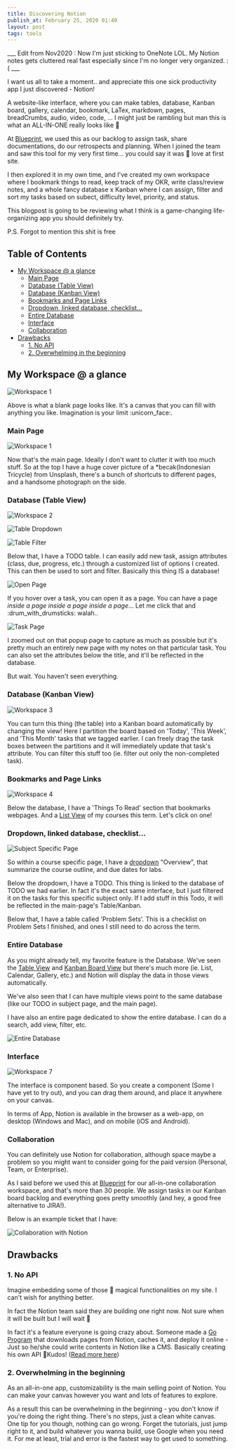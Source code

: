 ```yaml
---
title: Discovering Notion
publish_at: February 25, 2020 01:40
layout: post
tags: tools
---
```


___ Edit from Nov2020 : Now I'm just sticking to OneNote LOL. My Notion notes gets cluttered real fast especially since I'm no longer very organized. :( ___

I want us all to take a moment.. and appreciate this one sick productivity app I just discovered - Notion!

A website-like interface, where you can make tables, database, Kanban board, gallery, calendar, bookmark, LaTex, markdown, pages, breadCrumbs, audio, video, code, ... I might just be rambling but man this is what an ALL-IN-ONE really looks like :man_dancing:

At [Blueprint](https://uwblueprint.org/), we used this as our backlog to assign task, share documentations, do our retrospects and planning. When I joined the team and saw this tool for my very first time... you could say it was :sparkling_heart: ​love at first site.

I then explored it in my own time, and I've created my own workspace where I bookmark things to read, keep track of my OKR, write class/review notes, and a whole fancy database x Kanban where I can assign, filter and sort my tasks based on subect, difficulty level, priority, and status.

This blogpost is going to be reviewing what I think is a game-changing life-organizing app you should definitely try.

P.S. Forgot to mention this shit is free

## Table of Contents

* [My Workspace @ a glance](#my-workspace-a-glance)
  + [Main Page](#main-page)
  + [Database (Table View)](#database-table-view)
  + [Database (Kanban View)](#database-kanban-view)
  + [Bookmarks and Page Links](#bookmarks-and-page-links)
  + [Dropdown, linked database, checklist...](#dropdown-linked-database-checklist)
  + [Entire Database](#entire-database)
  + [Interface](#interface)
  + [Collaboration](#collaboration)
* [Drawbacks](#drawbacks)
  + [1. No API](#1-no-api)
  + [2. Overwhelming in the beginning](#2-overwhelming-in-the-beginning)

## My Workspace @ a glance

![Workspace 1](discovering-notion/newpage.png "=400x400")

Above is what a blank page looks like. It's a canvas that you can fill with anything you like. Imagination is your limit :unicorn_face:.

### Main Page

![Workspace 1](discovering-notion/workspace1.png "=400x400")

Now that's the main page. Ideally I don't want to clutter it with too much stuff. So at the top I have a huge cover picture of a *becak(Indonesian Tricycle) from Unsplash, there's a bunch of shortcuts to different pages, and a handsome photograph on the side.

### Database (Table View)

![Workspace 2](discovering-notion/workspace2.png "=400x400")

![Table Dropdown](discovering-notion/workspace2_dropdown.png "=400x400")

![Table Filter](discovering-notion/workspace2_filter.png "=400x400")

Below that, I have a TODO table. I can easily add new task, assign attributes (class, due, progress, etc.) through a customized list of options I created. This can then be used to sort and filter. Basically this thing IS a database!

![Open Page](discovering-notion/workspace2_open.png "=400x400")

If you hover over a task, you can open it as a page. You can have a page *inside a page inside a page inside a page*... Let me click that and :drum_with_drumsticks: walah..

![Task Page](discovering-notion/workspace2_task.png "=400x400")

I zoomed out on that popup page to capture as much as possible but it's pretty much an entirely new page with my notes on that particular task. You can also set the attributes below the title, and it'll be reflected in the database.

But wait. You haven't seen everything.

### Database (Kanban View)

![Workspace 3](discovering-notion/workspace3_kanban.png "=400x400")

You can turn this thing (the table) into a Kanban board automatically by changing the view! Here I partition the board based on 'Today', 'This Week', and 'This Month' tasks that we tagged earlier. I can freely drag the task boxes between the partitions and it will immediately update that task's attribute. You can filter this stuff too (ie. filter out only the non-completed task).

### Bookmarks and Page Links

![Workspace 4](discovering-notion/workspace4.png "=400x400")

Below the database, I have a 'Things To Read' section that bookmarks webpages. And a <u>List View</u> of my courses this term. Let's click on one!

### Dropdown, linked database, checklist...

![Subject Specific Page](discovering-notion/workspace5.png "=400x400")

So within a course specific page, I have a <u>dropdown</u> "Overview", that summarize the course outline, and due dates for labs.

Below the dropdown, I have a TODO. This thing is linked to the database of TODO we had earlier. In fact it's the exact same interface, but I just filtered it on the tasks for this specific subject only. If I add stuff in this Todo, it will be reflected in the main-page's Table/Kanban.

Below that, I have a table called 'Problem Sets'. This is a checklist on Problem Sets I finished, and ones I still need to do across the term.

### Entire Database

As you might already tell, my favorite feature is the Database. We've seen the <u>Table View</u> and <u>Kanban Board View</u> but there's much more (ie. List, Calendar, Gallery, etc.) and Notion will display the data in those views automatically.

We've also seen that I can have multiple views point to the same database (like our TODO in subject page, and the main page).

I have also an entire page dedicated to show the entire database. I can do a search, add view, filter, etc.

![Entire Database](discovering-notion/workspace6.png "=400x400")

### Interface

![Workspace 7](discovering-notion/workspace7.png "=400x400")

The interface is component based. So you create a component (Some I have yet to try out), and you can drag them around, and place it anywhere on your canvas.

In terms of App, Notion is available in the browser as a web-app, on desktop (Windows and Mac), and on mobile (iOS and Android).

### Collaboration

You can definitely use Notion for collaboration, although space maybe a problem so you might want to consider going for the paid version (Personal, Team, or Enterprise).

As I said before we used this at [Blueprint](https://uwblueprint.org/) for our all-in-one collaboration workspace, and that's more than 30 people. We assign tasks in our Kanban board backlog and everything goes pretty smoothly (and hey, a good free alternative to JIRA!).

Below is an example ticket that I have:

![Collaboration with Notion](discovering-notion/blueprint1.png "=400x400")

## Drawbacks

### 1. No API

Imagine embedding some of those :rainbow: magical functionalities on my site. I can't wish for anything better.

In fact the Notion team said they are building one right now. Not sure when it will be built but I will wait :older_man:

In fact it's a feature everyone is going crazy about. Someone made a [Go Program]( https://github.com/kjk/blog) that downloads pages from Notion, caches it, and deploy it online - Just so he/she could write contents in Notion like a CMS. Basically creating his own API :clap:Kudos! ([Read more here]( https://blog.kowalczyk.info/article/88aee8f43620471aa9dbcad28368174c/how-i-reverse-engineered-notion-api.html ))

### 2. Overwhelming in the beginning

As an all-in-one app, customizability is the main selling point of Notion. You can make your canvas however you want and lots of features to explore.

As a result this can be overwhelming in the beginning - you don't know if you're doing the right thing. There's no steps, just a clean white canvas. One tip for you though, nothing can go wrong. Forget the tutorials, just jump right to it, and build whatever you wanna build, use Google when you need it. For me at least, trial and error is the fastest way to get used to something.

